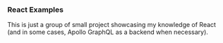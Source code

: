 ### React Examples ###

This is just a group of small project showcasing my knowledge of React (and in some cases, Apollo GraphQL as a backend when necessary).